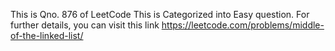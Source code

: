 This is Qno. 876 of LeetCode
This is Categorized into Easy question.
For further details, you can visit this link https://leetcode.com/problems/middle-of-the-linked-list/